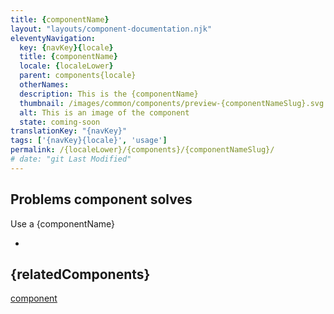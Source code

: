 ```yaml
---
title: {componentName}
layout: "layouts/component-documentation.njk"
eleventyNavigation:
  key: {navKey}{locale}
  title: {componentName}
  locale: {localeLower}
  parent: components{locale}
  otherNames:
  description: This is the {componentName}
  thumbnail: /images/common/components/preview-{componentNameSlug}.svg
  alt: This is an image of the component
  state: coming-soon
translationKey: "{navKey}"
tags: ['{navKey}{locale}', 'usage']
permalink: /{localeLower}/{components}/{componentNameSlug}/
# date: "git Last Modified"
---
```


## Problems component solves

Use a {componentName}

-

<article class="bg-full-width bg-primary text-light pt-600 pb-300 my-600">
  <h2 class="mt-0">{relatedComponents}</h2>

<a href="" class="link-light">component</a>

</article>
